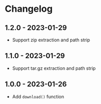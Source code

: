 # Changelog

## 1.2.0 - 2023-01-29

- Support zip extraction and path strip

## 1.1.0 - 2023-01-29

- Support tar.gz extraction and path strip

## 1.0.0 - 2023-01-26

- Add `download()` function
